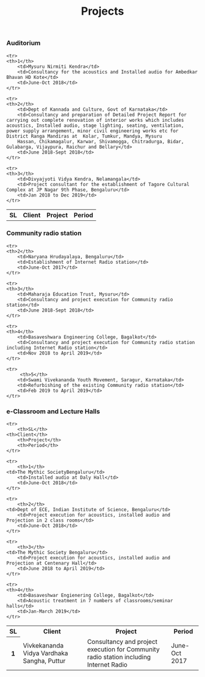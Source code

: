 ﻿---
layout: page
title: Projects
permalink: /Projects/
---

### Auditorium



<table>
    <tr>
	<th>SL</th>
        <th>Client</th>
        <th>Project</th>
        <th>Period</th>
    </tr>

    <tr>
	<th>1</th>
        <td>Mysuru Nirmiti Kendra</td>
        <td>Consultancy for the acoustics and Installed audio for Ambedkar Bhavan HD Kote</td>
        <td>June-Oct 2018</td>
    </tr>

    <tr>
	<th>2</th>
        <td>Dept of Kannada and Culture, Govt of Karnataka</td>
        <td>Consultancy and preparation of Detailed Project Report for carrying out complete renovation of interior works which includes acoustics, Installed audio, stage lighting, seating, ventilation, power supply arrangement, minor civil engineering works etc for District Ranga Mandiras at  Kolar, Tumkur, Mandya, Mysuru
		Hassan, Chikamagalur, Karwar, Shivamogga, Chitradurga, Bidar, Gulabarga, Vijaypura, Raichur and Bellary</td>
        <td>June 2018-Sept 2018</td>
    </tr>

    <tr>
	<th>3</th>
        <td>Divyajyoti Vidya Kendra, Nelamangala</td>
        <td>Project consultant for the establishment of Tagore Cultural Complex at JP Nagar 9th Phase, Bengaluru</td>
        <td>Jan 2018 to Dec 2019</td>
    </tr>
</table>


### Community radio station

<table>
    <tr>
        <th>SL</th>
	<th>Client</th>
        <th>Project</th>
        <th>Period</th>
    </tr>
    <tr>
        <th>1</th>
	<td>Vivkekananda Vidya Vardhaka Sangha, Puttur</td>
        <td>Consultancy and project execution for Community radio station including Internet Radio</td>
        <td>June-Oct 2017</td>
    </tr>

    <tr>
	<th>2</th>
        <td>Naryana Hrudayalaya, Bengaluru</td>
        <td>Establishment of Internet Radio station</td>
        <td>June-Oct 2017</td>
    </tr>

    <tr>
	<th>3</th>
        <td>Maharaja Education Trust, Mysuru</td>
        <td>Consultancy and project execution for Community radio station</td>
        <td>June 2018-Sept 2018</td>
    </tr>

    <tr>
	<th>4</th>
        <td>Basaveshwara Engineering College, Bagalkot</td>
        <td>Consultancy and project execution for Community radio station including Internet Radio station</td>
        <td>Nov 2018 to April 2019</td>
    </tr>

    <tr>
         <th>5</th>
        <td>Swami Vivekananda Youth Movement, Saragur, Karnataka</td>
        <td>Refurbishing of the existing Community radio station</td>
        <td>Feb 2019 to April 2019</td>
    </tr>



### e-Classroom and Lecture Halls


    <tr>
        <th>SL</th>
	<th>Client</th>
        <th>Project</th>
        <th>Period</th>
    </tr>

    <tr>
        <th>1</th>
	<td>The Mythic SocietyBengaluru</td>
        <td>Installed audio at Daly Hall</td>
        <td>June-Oct 2018</td>
    </tr>

    <tr>
        <th>2</th>
	<td>Dept of ECE, Indian Institute of Science, Bengaluru</td>
        <td>Project execution for acoustics, installed audio and Projection in 2 class rooms</td>
        <td>June-Oct 2018</td>
    </tr>

    <tr>
        <th>3</th>
	<td>The Mythic Society Bengaluru</td>
        <td>Project execution for acoustics, installed audio and Projection at Centenary Hall</td>
        <td>June 2018 to April 2019</td>
    </tr>

    <tr>
	<th>4</th>
        <td>Basaveshwar Engienering College, Bagalkot</td>
        <td>Acoustic treatment in 7 numbers of classrooms/seminar halls</td>
        <td>Jan-March 2019</td>
    </tr>



</table>




